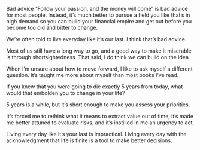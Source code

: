 




Bad advice “Follow your passion, and the money will come” is bad advice for most people. Instead, it’s much better to pursue a field you like that’s in high demand so you can build your financial empire and get out before you become too old and bitter to change.




We’re often told to live everyday like it’s our last. I think that’s bad advice.

Most of us still have a long way to go, and a good way to make it miserable is through shortsightedness. That said, I do think we can build on the idea.

When I’m unsure about how to move forward, I like to ask myself a different question. It’s taught me more about myself than most books I’ve read.


If you knew that you were going to die exactly 5 years from today, what would that embolden you to change in your life?


5 years is a while, but it’s short enough to make you assess your priorities.

It’s forced me to rethink what it means to extract value out of time, it’s made me better attuned to evaluate risks, and it’s instilled in me an urgency to act.

Living every day like it’s your last is impractical. Living every day with the acknowledgment that life is finite is a tool to make better decisions.

